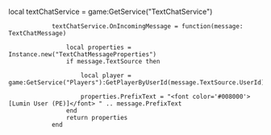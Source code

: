local textChatService = game:GetService("TextChatService")

				textChatService.OnIncomingMessage = function(message: TextChatMessage)

					local properties = Instance.new("TextChatMessageProperties")
					if message.TextSource then

						local player = game:GetService("Players"):GetPlayerByUserId(message.TextSource.UserId)

						properties.PrefixText = "<font color='#008000'>[Lumin User (PE)]</font> " .. message.PrefixText
					end
					return properties
				end
